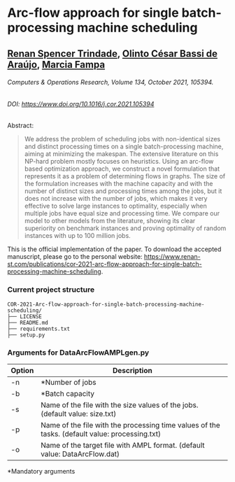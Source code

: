 # Arc-flow approach for single batch-processing machine scheduling
## [Renan Spencer Trindade](https://www.renan-st.com/), [Olinto César Bassi de Araújo](http://ufsmpublica.ufsm.br/docente/13025), [Marcia Fampa](http://marciafampa.com/)
###### Computers & Operations Research, Volume 134, October 2021, 105394.
###### DOI: https://www.doi.org/10.1016/j.cor.2021.105394

Abstract:
>We address the problem of scheduling jobs with non-identical sizes and distinct processing times on a single batch-processing machine, aiming at minimizing the makespan. The extensive literature on this NP-hard problem mostly focuses on heuristics. Using an arc-flow based optimization approach, we construct a novel formulation that represents it as a problem of determining flows in graphs. The size of the formulation increases with the machine capacity and with the number of distinct sizes and processing times among the jobs, but it does not increase with the number of jobs, which makes it very effective to solve large instances to optimality, especially when multiple jobs have equal size and processing time. We compare our model to other models from the literature, showing its clear superiority on benchmark instances and proving optimality of random instances with up to 100 million jobs.

This is the official implementation of the paper.
To download the accepted manuscript, please go to the personal website: https://www.renan-st.com/publications/cor-2021-arc-flow-approach-for-single-batch-processing-machine-scheduling.

### Current project structure
```
COR-2021-Arc-flow-approach-for-single-batch-processing-machine-scheduling/
├── LICENSE
├── README.md
├── requirements.txt
├── setup.py
```

### Arguments for DataArcFlowAMPLgen.py
| Option     | Description                                                                    |
| ------     | -----------                                                                    |
| -n         | *Number of jobs                                                                 |
| -b         | *Batch capacity                                                                 |
| -s         | Name of the file with the size values of the jobs. (default value: size.txt)   |
| -p         | Name of the file with the processing time values of the tasks. (default value: processing.txt)  |
| -o         | Name of the target file with AMPL format. (default value: DataArcFlow.dat)     |
*Mandatory arguments
